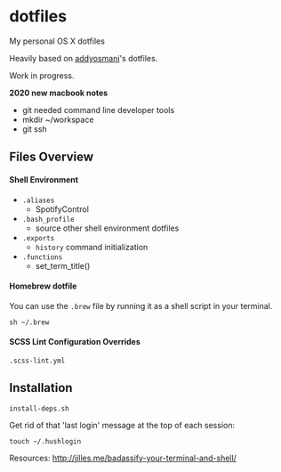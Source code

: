 dotfiles
========

My personal OS X dotfiles

Heavily based on [addyosmani](https://github.com/addyosmani/dotfiles)'s dotfiles.

Work in progress.

__2020 new macbook notes__
- git needed command line developer tools
- mkdir ~/workspace
- git ssh

## Files Overview

#### Shell Environment
* `.aliases`
	* SpotifyControl
* `.bash_profile`
	* source other shell environment dotfiles
* `.exports`
	* `history` command initialization
* `.functions`
	* set_term_title()

#### Homebrew dotfile

You can use the `.brew` file by running it as a shell script in your terminal.

```
sh ~/.brew
```

#### SCSS Lint Configuration Overrides

`.scss-lint.yml`

## Installation
`install-deps.sh`

Get rid of that 'last login' message at the top of each session:

`touch ~/.hushlogin`

Resources: http://jilles.me/badassify-your-terminal-and-shell/
